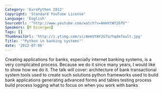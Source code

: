 ```yaml
---
Category: 'EuroPython 2012'
Copyright: 'Standard YouTube License'
Language: 'English'
SourceUrl: '"http://www.youtube.com/watch?v=AmmVtWY2GfU"'
Speakers: [M Dziergwa]
Tags: []
ThumbnailUrl: 'http://i.ytimg.com/vi/AmmVtWY2GfU/hqdefault.jpg'
Title: '"Python in banking systems"'
date: '2012-07-06'
---
```

Creating applications for banks, especially internet banking systems, is a
very complicated process. Because we do it since many years, I would like to
show how we do it. The talk will cover: architecture of bank transactional
system tools used to create such solutions python frameworks used to build
bank applications generating advanced forms and tables testing process build
process logging what to focus on when you work with banks

